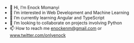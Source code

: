- 👋 Hi, I’m Enock Momanyi
- 👀 I’m interested in Web Development and Machine Learning
- 🌱 I’m currently learning Angular and TypeScript
- 💞️ I’m looking to collaborate on projects involving Python
- 📫 How to reach me enockenm@gmail.com or www.twitter.com/onlyenock

<!---
enock-momanyi/enock-momanyi is a ✨ special ✨ repository because its `README.md` (this file) appears on your GitHub profile.
You can click the Preview link to take a look at your changes.
--->
